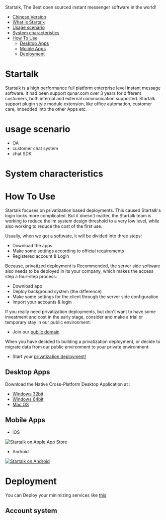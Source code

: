 Startalk, The Best open sourced instant messenger software in the world!

* [Chinese Version](https://github.com/qunarcorp/qtalk/blob/master/README.md)
* [What is Startalk](#Startalk)
* [Usage scenario](#usage-scenario)
* [System characteristics](#System-characteristics)
* [How To Use](#How-To-Use)
  * [Desktop Apps](#Desktop-Apps)
  * [Moible Apps](#Mobile-Apps)
  * [Deployment](#Deployment)
  

# Startalk

Startalk is a high performance full platform enterprise level instant message software. It had been support qunar.com over 3 years for different customers, both internal and external communication supported. 
Startalk support plugin style module extension, like office automation, customer care, imbedded into the other Apps etc.

# usage scenario

-  OA
-  customer chat system
-  chat SDK

# System characteristics

# How To Use

Startalk focuses on privatization based deployments. This caused Startalk's login looks more complicated. But it doesn't matter, the Startalk team is working to reduce the im system design threshold to a very low level, while also working to reduce the cost of the first use.

Usually, when we got a software, it will be divided into three steps:

* Download the apps
* Make some settings according to official requirements
* Registered account & Login

Because, privatized deployment is Recommended, the server side software also needs to be deployed in its your company, which makes the access step a four-step process:

* Download app
* Deploy background system (the difference)
* Make some settings for the client through the server side configuration
* Import your accounts & login

If you really need privatization deployments, but don't want to have some investment and cost in the early stage, consider and make a trial or temporary stay in our public environment:

* Join our [public domain](https://im.qunar.com/new/#/regist)

When you have decided to building a privatization deployment, or decide to migrate data from our public environment to your private environment:

* Start your [privatization deployment!](https://github.com/qunarcorp/ejabberd-open#startalk-ejabberd)

## Desktop Apps

Download the Native Cross-Platform Desktop Application at :

- [Windows 32bit](https://qt.qunarzz.com/downloads/qtalk_setup.exe)
- [Windows 64bit](https://qt.qunarzz.com/downloads/qtalk_setupx64.exe)
- [Mac OS](https://qt.qunar.com/download/qtalk_mac.dmg)

## Mobile Apps

- iOS

[![Startalk on Apple App Store](https://user-images.githubusercontent.com/551004/29770691-a2082ff4-8bc6-11e7-89a6-964cd405ea8e.png)](https://itunes.apple.com/cn/app/qtalk/id1000198342?mt=8)

- Android

[![Startalk on Android](https://s.qunarzz.com/qtalk_official_web/pages/download/android.png)](https://qt.qunar.com/downloads/qtalk_android.apk)

# Deployment
You can Deploy your minimizing services like [this](https://github.com/qunarcorp/ejabberd-open#%E5%AE%89%E8%A3%85)

## Account system

